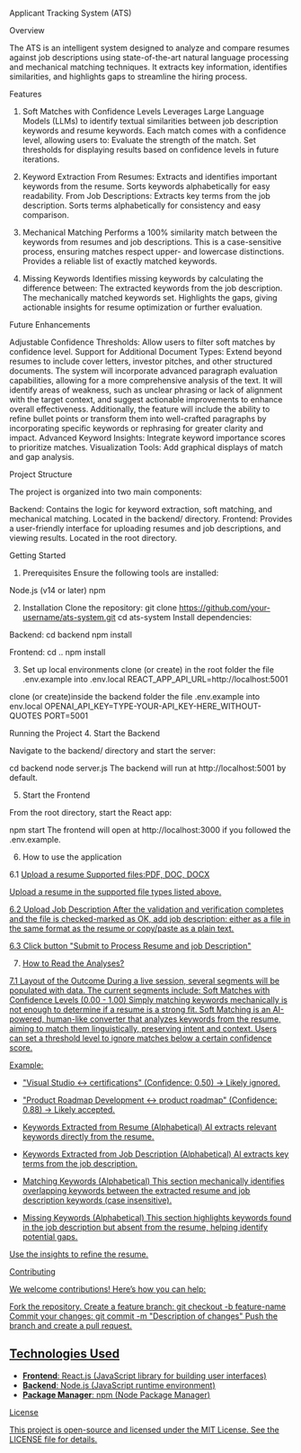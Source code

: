 Applicant Tracking System (ATS)

Overview

The ATS is an intelligent system designed to analyze and compare resumes against job descriptions using state-of-the-art natural language processing and mechanical matching techniques. It extracts key information, identifies similarities, and highlights gaps to streamline the hiring process.

Features

1. Soft Matches with Confidence Levels
Leverages Large Language Models (LLMs) to identify textual similarities between job description keywords and resume keywords.
Each match comes with a confidence level, allowing users to:
Evaluate the strength of the match.
Set thresholds for displaying results based on confidence levels in future iterations.

2. Keyword Extraction
From Resumes:
Extracts and identifies important keywords from the resume.
Sorts keywords alphabetically for easy readability.
From Job Descriptions:
Extracts key terms from the job description.
Sorts terms alphabetically for consistency and easy comparison.

3. Mechanical Matching
Performs a 100% similarity match between the keywords from resumes and job descriptions.
This is a case-sensitive process, ensuring matches respect upper- and lowercase distinctions.
Provides a reliable list of exactly matched keywords.

4. Missing Keywords
Identifies missing keywords by calculating the difference between:
The extracted keywords from the job description.
The mechanically matched keywords set.
Highlights the gaps, giving actionable insights for resume optimization or further evaluation.

Future Enhancements

Adjustable Confidence Thresholds: Allow users to filter soft matches by confidence level.
Support for Additional Document Types: Extend beyond resumes to include cover letters, investor pitches, and other structured documents.
The system will incorporate advanced paragraph evaluation capabilities, allowing for a more comprehensive analysis of the text. It will identify areas of weakness, such as unclear phrasing or lack of alignment with the target context, and suggest actionable improvements to enhance overall effectiveness. Additionally, the feature will include the ability to refine bullet points or transform them into well-crafted paragraphs by incorporating specific keywords or rephrasing for greater clarity and impact. 
Advanced Keyword Insights: Integrate keyword importance scores to prioritize matches.
Visualization Tools: Add graphical displays of match and gap analysis.

Project Structure

The project is organized into two main components:

Backend: Contains the logic for keyword extraction, soft matching, and mechanical matching. Located in the backend/ directory.
Frontend: Provides a user-friendly interface for uploading resumes and job descriptions, and viewing results. Located in the root directory.

Getting Started

1. Prerequisites
Ensure the following tools are installed:

Node.js (v14 or later)
npm

2. Installation
Clone the repository:
   git clone https://github.com/your-username/ats-system.git
   cd ats-system
Install dependencies:

Backend:
   cd backend
   npm install

Frontend:
   cd ..
   npm install

3. Set up local environments
clone (or create)  in the root folder the file .env.example into .env.local
REACT_APP_API_URL=http://localhost:5001

clone (or create)inside the backend folder the file .env.example into env.local
OPENAI_API_KEY=TYPE-YOUR-API_KEY-HERE_WITHOUT-QUOTES
PORT=5001


Running the Project
4. Start the Backend

Navigate to the backend/ directory and start the server:

cd backend
node server.js
The backend will run at http://localhost:5001 by default.

5. Start the Frontend

From the root directory, start the React app:

npm start
The frontend will open at http://localhost:3000 if you followed the .env.example.

6. How to use the application

6.1 <u>Upload a resume<u>
Supported files:PDF, DOC, DOCX

Upload a resume in the supported file types listed above. 

6.2 <u>Upload Job Description<u>
After the validation and verification completes and the file is checked-marked as OK, 
add job description: either as a file in the same format as the resume or copy/paste as a plain text.

6.3 Click button "Submit to Process Resume and job Description"

7. How to Read the Analyses?

7.1 Layout of the Outcome
During a live session, several segments will be populated with data. The current segments include:
Soft Matches with Confidence Levels (0.00 - 1.00)
Simply matching keywords mechanically is not enough to determine if a resume is a strong fit.
Soft Matching is an AI-powered, human-like converter that analyzes keywords from the resume,
aiming to match them linguistically, preserving intent and context.
Users can set a threshold level to ignore matches below a certain confidence score.

Example:
- "Visual Studio ↔ certifications" (Confidence: 0.50) → Likely ignored.
- "Product Roadmap Development ↔ product roadmap" (Confidence: 0.88) → Likely accepted.

- Keywords Extracted from Resume (Alphabetical)
AI extracts relevant keywords directly from the resume.

- Keywords Extracted from Job Description (Alphabetical)
AI extracts key terms from the job description.

- Matching Keywords (Alphabetical)
This section mechanically identifies overlapping keywords between the extracted resume and job description keywords (case insensitive).

- Missing Keywords (Alphabetical)
This section highlights keywords found in the job description but absent from the resume, helping identify potential gaps.

Use the insights to refine the resume.

Contributing

We welcome contributions! Here’s how you can help:

Fork the repository.
Create a feature branch:
   git checkout -b feature-name
Commit your changes:
   git commit -m "Description of changes"
Push the branch and create a pull request.

## Technologies Used

- **Frontend**: [React.js](https://reactjs.org/) (JavaScript library for building user interfaces)
- **Backend**: [Node.js](https://nodejs.org/) (JavaScript runtime environment)
- **Package Manager**: [npm](https://www.npmjs.com/) (Node Package Manager)



License

This project is open-source and licensed under the MIT License. See the LICENSE file for details.
